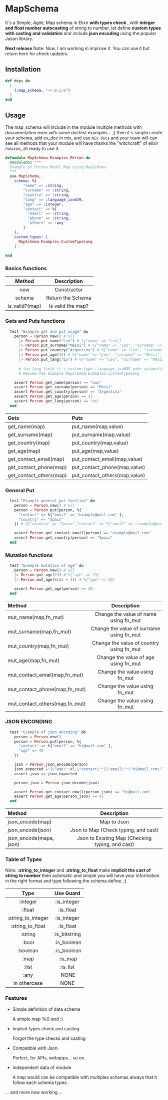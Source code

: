 # MapSchema

It´s a Simple, Agile, Map schema in Elixir **with types check** , with **integer and float number autocasting** of string to number, let define **custom types with casting and validation** and include **json encoding** using the popular Jason library. 

**Next release**
Note: Now, I am working in improve it. You can use it but return here for check updates.

## Installation

```elixir
def deps do
  [
    {:map_schema, "~> 0.1.0"}
  ]
end
```


## Usage

The map_schema will include in the module multiple methods
with documentation even with some doctest examples... ;) 
then it´s simple create your schema, add ex_doc in mix, and use ``mix docs`` and your team will can see all methods that your module will have thanks the "witchcraft" of elixir macros, all ready to use it.

```elixir
defmodule MapSchema.Examples.Person do
  @moduledoc """
  Example of Person Model Map using MapSchema
  """
  use MapSchema,
    schema: %{
        "name" => :string,
        "surname" => :string,
        "country" => :string,
        "lang" => :language_iso639,
        "age" => :integer,
        "contact" => %{
          "email" => :string,
          "phone" => :string,
          "others" => :any
        }
    },
    custom_types: [
      MapSchema.Examples.CustomTypeLang
    ]
    
end
```

### Basics functions
| Method | Description |
| :---: | :---: |
| new         | Constructor         |
| schema      | Return the Schema    |
| is_valid?(map) | Is valid the map? |

### Gets and Puts functions
```elixir
  test "Example get and put usage" do
    person = Person.new() # %{}
      |> Person.put_name("Leo") # %{"name" => "Leo"}
      |> Person.put_surname("Messi") # %{"name" => "Leo", "surname" => "Messi" }
      |> Person.put_country("Argentina") # %{"name" => "Leo", "surname" => "Messi", "country" => "Argentina" }
      |> Person.put_age(33) # %{"name" => "Leo", "surname" => "Messi", "country" => "Argentina", "age" => 33 }
      |> Person.put_lang("ES") # %{"name" => "Leo", "surname" => "Messi", "country" => "Argentina", "age" => 33 , "lang" => "es"} 
      
      # the lang field it´s custom type :language_iso639 make automatic # the downcase in strings before of validate. 
      # Review the example MapSchema.Examples.CustomTypeLang

    assert Person.get_name(person) == "Leo"
    assert Person.get_surname(person) == "Messi"
    assert Person.get_country(person) == "Argentina"
    assert Person.get_age(person) == 33
    assert Person.get_lang(person) == "es"
  end
```

| Gets | Puts |
| :--- | :--- |
| get_name(map)      | put_name(map,value)  |   
| get_surname(map)      | put_surname(map,value)  |
| get_country(map)      | put_country(map,value)  |
| get_age(map)      | put_age(map,value)  |
| get_contact_email(map)      | put_contact_email(map,value)  |
| get_contact_phone(map)      | put_contact_phone(map,value)  |
| get_contact_others(map)      | put_contact_others(map,value)  |

### General Put

```elixir
  test "Example general put function" do
    person = Person.new() # %{}
    person = Person.put(person, %{
      "contact" => %{"email" => "example@mail.com" },
      "country" => "Spain"
    }) # %{"country" => "Spain","contact" => %{"email" => "example@mail.com"}}

    assert Person.get_contact_email(person) == "example@mail.com"
    assert Person.get_country(person) == "Spain"
  end
```


### Mutation functions

```elixir
  test "Example mutation of age" do
    person = Person.new() # %{}
    |> Person.put_age(29) # %{"age" => 29}
    |> Person.mut_age(&(&1 + 1)) # %{"age" => 30}

    assert Person.get_age(person) == 30
  end
```

| Method | Description |
| :--- | :---: |
| mut_name(map,fn_mut) | Change the value of name using fn_mut |
| mut_surname(map,fn_mut) | Change the value of surname using fn_mut |
| mut_country(map,fn_mut) | Change the value of country using fn_mut |
| mut_age(map,fn_mut) | Change the value of age using fn_mut |
| mut_contact_email(map,fn_mut) | Change the value using fn_mut |
| mut_contact_phone(map,fn_mut) | Change the value using fn_mut |
| mut_contact_others(map,fn_mut) | Change the value using fn_mut |


### JSON ENCONDING 

```elixir
  test "Example of json encoding" do
    person = Person.new()
    person = Person.put(person, %{
      "contact" => %{"email" => "hi@mail.com" },
      "age" => 45
    })

    json = Person.json_encode(person)
    json_expected ="{\"age\":45,\"contact\":{\"email\":\"hi@mail.com\"}}"
    assert json == json_expected

    person_json = Person.json_decode(json)

    assert Person.get_contact_email(person_json) == "hi@mail.com"
    assert Person.get_age(person_json) == 45
  end
```

| Method | Description |
| :--- | :---: |
| json_encode(map) | Map to Json |
| json_encode(json) | Json to Map (Check typing, and cast) |
| json_encode(mapa, json) | Json to Existing Map (Checking typing, and cast) |



### Table of Types

Note:
**:string_to_integer** and **:string_to_float** make **implicit the cast of string to number** then automatic and simple you will have your information in the right format and type following the schema define. ;)


| Type | Use Guard |
| :---: | :---: |
| :integer         | :is_integer         |
| :float      | :is_float             |
| :string_to_integer         | :is_integer         |
| :string_to_float      | :is_float             |
| :string | :is_bitstring |
| :bool | :is_boolean |
| :boolean | :is_boolean |
| :map | :is_map |
| :list | :is_list |
| :any | NONE |
| in othercase | NONE |



### Features

- Simple definition of data schema
  
  A simple map %{} and ;)
- Implicit types check and casting

  Forgot the type checks and casting
- Compatible with Json.

  Perfect, for APIs, webapps... so on.
- Independent data of module

  A map would can be compatible with multiples schemas always that it follow each schema types.

... and more now working ...